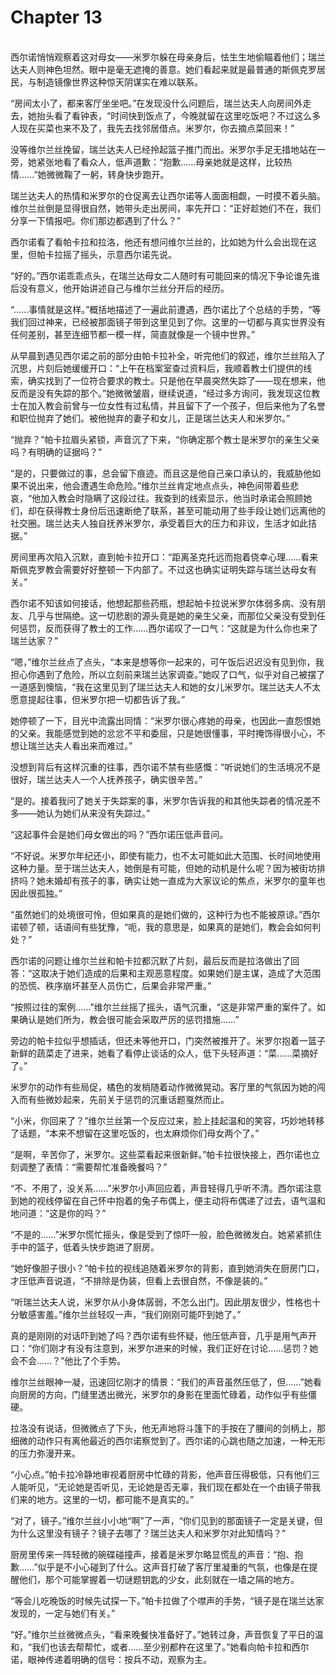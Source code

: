 # Chapter 13

<br>
西尔诺悄悄观察着这对母女——米罗尔躲在母亲身后，怯生生地偷瞄着他们；瑞兰达夫人则神色坦然。眼中是毫无遮掩的善意。她们看起来就是最普通的斯佩克罗居民，与制造镜像世界这种惊天阴谋实在难以联系。

“房间太小了，都来客厅坐坐吧。”在发现没什么问题后，瑞兰达夫人向房间外走去，她抬头看了看钟表，“时间快到饭点了，今晚就留在这里吃饭吧？不过这么多人现在买菜也来不及了，我先去找邻居借点。米罗尔，你去摘点菜回来！”

没等维尔兰丝挽留，瑞兰达夫人已经拎起篮子推门而出。米罗尔手足无措地站在一旁，她紧张地看了看众人，低声道歉：“抱歉……母亲她就是这样，比较热情……”她微微鞠了一躬，转身快步跑开。

瑞兰达夫人的热情和米罗尔的仓促离去让西尔诺等人面面相觑，一时摸不着头脑。维尔兰丝倒是显得很自然，她带头走出房间，率先开口：“正好趁她们不在，我们分享一下情报吧。你们那边都遇到了什么？”

西尔诺看了看帕卡拉和拉洛，他还有想问维尔兰丝的，比如她为什么会出现在这里，但帕卡拉摇了摇头，示意西尔诺先说。

“好的。”西尔诺乖乖点头，在瑞兰达母女二人随时有可能回来的情况下争论谁先谁后没有意义，他开始讲述自己与维尔兰丝分开后的经历。

“……事情就是这样。”概括地描述了一遍此前遭遇，西尔诺比了个总结的手势，“等我们回过神来，已经被那面镜子带到这里见到了你。这里的一切都与真实世界没有任何差别，甚至连细节都一模一样，简直就像是一个镜中世界。”

从早晨到遇见西尔诺之前的部分由帕卡拉补全，听完他们的叙述，维尔兰丝陷入了沉思，片刻后她缓缓开口：“上午在档案室查过资料后，我顺着教士们提供的线索，确实找到了一位符合要求的教士。只是他在早晨突然失踪了——现在想来，他反而是没有失踪的那个。”她微微皱眉，继续说道，“经过多方询问，我发现这位教士在加入教会前曾与一位女性有过私情，并且留下了一个孩子，但后来他为了名誉和职位抛弃了她们。被他抛弃的妻子和女儿，正是瑞兰达夫人和米罗尔。”

“抛弃？”帕卡拉眉头紧锁，声音沉了下来，“你确定那个教士是米罗尔的亲生父亲吗？有明确的证据吗？”

“是的，只要做过的事，总会留下痕迹。而且这是他自己亲口承认的，我威胁他如果不说出来，他会遭遇生命危险。”维尔兰丝肯定地点点头，神色间带着些悲哀，“他加入教会时隐瞒了这段过往。我查到的线索显示，他当时承诺会照顾她们，却在获得教士身份后迅速断绝了联系，甚至可能动用了些手段让她们远离他的社交圈。瑞兰达夫人独自抚养米罗尔，承受着巨大的压力和非议，生活才如此拮据。”

房间里再次陷入沉默，直到帕卡拉开口：“距离圣克托远而抱着侥幸心理……看来斯佩克罗教会需要好好整顿一下内部了。不过这也确实证明失踪与瑞兰达母女有关。”

西尔诺不知该如何接话，他想起那些药瓶，想起帕卡拉说米罗尔体弱多病、没有朋友、几乎与世隔绝。这一切悲剧的源头竟是她的亲生父亲，而那位父亲没有受到任何惩罚，反而获得了教士的工作……西尔诺叹了一口气：“这就是为什么你也来了瑞兰达家？”

“嗯，”维尔兰丝点了点头，“本来是想等你一起来的，可午饭后迟迟没有见到你，我担心你遇到了危险，所以立刻前来瑞兰达家调查。”她叹了口气，似乎对自己被摆了一道感到懊恼，“我在这里见到了瑞兰达夫人和她的女儿米罗尔。瑞兰达夫人不太愿意提起往事，但米罗尔把一切都告诉了我。”

她停顿了一下，目光中流露出同情：“米罗尔很心疼她的母亲，也因此一直怨恨她的父亲。我能感觉到她的忿忿不平和委屈，只是她很懂事，平时掩饰得很小心，不想让瑞兰达夫人看出来而难过。”

没想到背后有这样沉重的往事，西尔诺不禁有些感慨：“听说她们的生活境况不是很好，瑞兰达夫人一个人抚养孩子，确实很辛苦。”

“是的。接着我问了她关于失踪案的事，米罗尔告诉我的和其他失踪者的情况差不多——她认为她们从来没有失踪过。”

“这起事件会是她们母女做出的吗？”西尔诺压低声音问。

“不好说。米罗尔年纪还小，即使有能力，也不太可能如此大范围、长时间地使用这种力量。至于瑞兰达夫人，她倒是有可能，但她的动机是什么呢？因为被街坊排挤吗？她未婚却有孩子的事，确实让她一直成为大家议论的焦点，米罗尔的童年也因此很孤独。”

“虽然她们的处境很可怜，但如果真的是她们做的，这种行为也不能被原谅。”西尔诺顿了顿，话语间有些犹豫，“呃，我的意思是，如果真的是她们，教会会如何判处？”

西尔诺的问题让维尔兰丝和帕卡拉都沉默了片刻，最后反而是拉洛做出了回答：“这取决于她们造成的后果和主观恶意程度。如果她们是主谋，造成了大范围的恐慌、秩序崩坏甚至人员伤亡，后果会非常严重。”

“按照过往的案例……”维尔兰丝摇了摇头，语气沉重，“这是非常严重的案件了。如果确认是她们所为，教会很可能会采取严厉的惩罚措施……”

旁边的帕卡拉似乎想插话，但还未等他开口，门突然被推开了。米罗尔抱着一篮子新鲜的蔬菜走了进来，她看了看停止谈话的众人，低下头轻声道：“菜……菜摘好了。”

米罗尔的动作有些局促，橘色的发梢随着动作微微晃动。客厅里的气氛因为她的闯入而有些微妙起来，先前关于惩罚的沉重话题戛然而止。

“小米，你回来了？”维尔兰丝第一个反应过来，脸上挂起温和的笑容，巧妙地转移了话题，“本来不想留在这里吃饭的，也太麻烦你们母女两个了。”

“是啊，辛苦你了，米罗尔。这些菜看起来很新鲜。”帕卡拉很快接上，西尔诺也立刻调整了表情：“需要帮忙准备晚餐吗？”

“不、不用了，没关系……”米罗尔小声回应着，声音轻得几乎听不清。西尔诺注意到她的视线停留在自己怀中抱着的兔子布偶上，便主动将布偶递了过去，语气温和地问道：“这是你的吗？”

“不是的……”米罗尔慌忙摇头，像是受到了惊吓一般，脸色微微发白。她紧紧抓住手中的篮子，低着头快步跑进了厨房。

“她好像胆子很小？”帕卡拉的视线追随着米罗尔的背影，直到她消失在厨房门口，才压低声音说道，“不排除是伪装，但看上去很自然，不像是装的。”

“听瑞兰达夫人说，米罗尔从小身体孱弱，不怎么出门。因此朋友很少，性格也十分敏感害羞。”维尔兰丝轻叹一声，“我们刚刚可能吓到她了。”

真的是刚刚的对话吓到她了吗？西尔诺有些怀疑，他压低声音，几乎是用气声开口：“你们刚才有没有注意到，米罗尔进来的时候，我们正好在讨论……惩罚？她会不会……？”他比了个手势。

维尔兰丝眼神一凝，迅速回忆刚才的情景：“我们的声音虽然压低了，但……”她看向厨房的方向，门缝里透出微光，米罗尔的身影在里面忙碌着，动作似乎有些僵硬。

拉洛没有说话，但微微点了下头，他无声地将斗篷下的手按在了腰间的剑柄上，那细微的动作只有离他最近的西尔诺察觉到了。西尔诺的心跳也随之加速，一种无形的压力弥漫开来。

“小心点。”帕卡拉冷静地审视着厨房中忙碌的背影，他声音压得极低，只有他们三人能听见，“无论她是否听见，无论她是否无辜，我们现在都处在一个由镜子带我们来的地方。这里的一切，都可能不是真实的。”

“对了，镜子。”维尔兰丝小小地“啊”了一声，“你们见到的那面镜子一定是关键，但为什么这里没有镜子？镜子去哪了？瑞兰达夫人和米罗尔对此知情吗？”

厨房里传来一阵轻微的碗碟碰撞声，接着是米罗尔略显慌乱的声音：“抱、抱歉……”似乎是不小心碰到了什么。这声音打破了客厅里凝重的气氛，也像是在提醒他们，那个可能掌握着一切谜题钥匙的少女，此刻就在一墙之隔的地方。

“等会儿吃晚饭的时候先试探一下。”帕卡拉做了个噤声的手势，“镜子是在瑞兰达家发现的，一定与她们有关。”

“好。”维尔兰丝微微点头，“看来晚餐快准备好了。”她转过身，声音恢复了平日的温和，“我们也该去帮帮忙，或者……至少别都杵在这里了。”她看向帕卡拉和西尔诺，眼神传递着明确的信号：按兵不动，观察为主。
